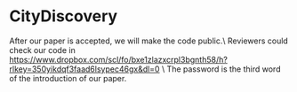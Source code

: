 # CityDiscovery

After our paper is accepted, we will make the code public.\\
Reviewers could check our code in https://www.dropbox.com/scl/fo/bxe1zlazxcrpl3bgnth58/h?rlkey=350yikdqf3faad6lsypec46gx&dl=0 \\
The password is the third word of the introduction of our paper.
